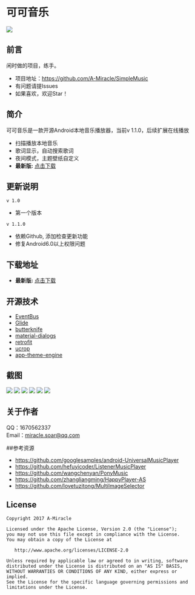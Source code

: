 # 可可音乐
![](https://raw.githubusercontent.com/A-Miracle/SimpleMusic/master/app/src/main/res/mipmap-xxhdpi/ic_launcher_round.png)

## 前言
闲时做的项目，练手。

- 项目地址：https://github.com/A-Miracle/SimpleMusic
- 有问题请提Issues
- 如果喜欢，欢迎Star！

## 简介
可可音乐是一款开源Android本地音乐播放器，当前v 1.1.0，后续扩展在线播放

- 扫描播放本地音乐
- 歌词显示，自动搜索歌词
- 夜间模式，主题壁纸自定义
- **最新版:** [点击下载](https://raw.githubusercontent.com/A-Miracle/SimpleMusic/master/SimpleMusic-V1.1.0.apk)

## 更新说明
`v 1.0`

- 第一个版本

`v 1.1.0`

- 依赖Github, 添加检查更新功能
- 修复Android6.0以上权限问题


## 下载地址
- **最新版:** [点击下载](https://raw.githubusercontent.com/A-Miracle/SimpleMusic/master/SimpleMusic-V1.1.0.apk)

## 开源技术
- [EventBus](https://github.com/greenrobot/EventBus)
- [Glide](https://github.com/bumptech/glide)
- [butterknife](https://github.com/JakeWharton/butterknife)
- [material-dialogs](https://github.com/afollestad/material-dialogs)
- [retrofit](https://github.com/square/retrofit)
- [ucrop](https://github.com/Yalantis/uCrop)
- [app-theme-engine](https://github.com/naman14/app-theme-engine)

## 截图
![](https://raw.githubusercontent.com/A-Miracle/SimpleMusic/master/pic/01.jpg)
![](https://raw.githubusercontent.com/A-Miracle/SimpleMusic/master/pic/02.jpg)
![](https://raw.githubusercontent.com/A-Miracle/SimpleMusic/master/pic/03.jpg)
![](https://raw.githubusercontent.com/A-Miracle/SimpleMusic/master/pic/04.jpg)
![](https://raw.githubusercontent.com/A-Miracle/SimpleMusic/master/pic/05.jpg)
![](https://raw.githubusercontent.com/A-Miracle/SimpleMusic/master/pic/06.jpg)

## 关于作者
QQ：1670562337<br>
Email：miracle.soar@qq.com

##参考资源
- https://github.com/googlesamples/android-UniversalMusicPlayer
- https://github.com/hefuyicoder/ListenerMusicPlayer
- https://github.com/wangchenyan/PonyMusic
- https://github.com/zhangliangming/HappyPlayer-AS
- https://github.com/lovetuzitong/MultiImageSelector

## License

    Copyright 2017 A-Miracle

    Licensed under the Apache License, Version 2.0 (the "License");
    you may not use this file except in compliance with the License.
    You may obtain a copy of the License at

       http://www.apache.org/licenses/LICENSE-2.0

    Unless required by applicable law or agreed to in writing, software
    distributed under the License is distributed on an "AS IS" BASIS,
    WITHOUT WARRANTIES OR CONDITIONS OF ANY KIND, either express or implied.
    See the License for the specific language governing permissions and
    limitations under the License.
